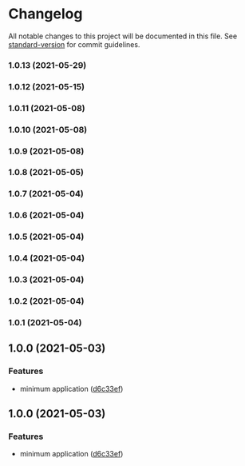 # Changelog

All notable changes to this project will be documented in this file. See [standard-version](https://github.com/conventional-changelog/standard-version) for commit guidelines.

### 1.0.13 (2021-05-29)

### 1.0.12 (2021-05-15)

### 1.0.11 (2021-05-08)

### 1.0.10 (2021-05-08)

### 1.0.9 (2021-05-08)

### 1.0.8 (2021-05-05)

### 1.0.7 (2021-05-04)

### 1.0.6 (2021-05-04)

### 1.0.5 (2021-05-04)

### 1.0.4 (2021-05-04)

### 1.0.3 (2021-05-04)

### 1.0.2 (2021-05-04)

### 1.0.1 (2021-05-04)

## 1.0.0 (2021-05-03)


### Features

* minimum application ([d6c33ef](https://github.com/chao7150/typescript/commit/d6c33efb1503f8118af31d2e44320288675cf93a))

## 1.0.0 (2021-05-03)


### Features

* minimum application ([d6c33ef](https://github.com/chao7150/typescript/commit/d6c33efb1503f8118af31d2e44320288675cf93a))
